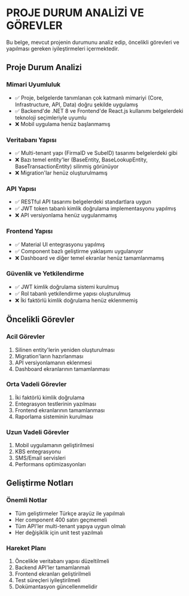 # PROJE DURUM ANALİZİ VE GÖREVLER

Bu belge, mevcut projenin durumunu analiz edip, öncelikli görevleri ve yapılması gereken iyileştirmeleri içermektedir.

## Proje Durum Analizi

### Mimari Uyumluluk
- ✅ Proje, belgelerde tanımlanan çok katmanlı mimariyi (Core, Infrastructure, API, Data) doğru şekilde uygulamış
- ✅ Backend'de .NET 8 ve Frontend'de React.js kullanımı belgelerdeki teknoloji seçimleriyle uyumlu
- ❌ Mobil uygulama henüz başlanmamış

### Veritabanı Yapısı
- ✅ Multi-tenant yapı (FirmaID ve SubeID) tasarımı belgelerdeki gibi
- ❌ Bazı temel entity'ler (BaseEntity, BaseLookupEntity, BaseTransactionEntity) silinmiş görünüyor
- ❌ Migration'lar henüz oluşturulmamış

### API Yapısı
- ✅ RESTful API tasarımı belgelerdeki standartlara uygun
- ✅ JWT token tabanlı kimlik doğrulama implementasyonu yapılmış
- ❌ API versiyonlama henüz uygulanmamış

### Frontend Yapısı
- ✅ Material UI entegrasyonu yapılmış
- ✅ Component bazlı geliştirme yaklaşımı uygulanıyor
- ❌ Dashboard ve diğer temel ekranlar henüz tamamlanmamış

### Güvenlik ve Yetkilendirme
- ✅ JWT kimlik doğrulama sistemi kurulmuş
- ✅ Rol tabanlı yetkilendirme yapısı oluşturulmuş
- ❌ İki faktörlü kimlik doğrulama henüz eklenmemiş

## Öncelikli Görevler

### Acil Görevler
1. Silinen entity'lerin yeniden oluşturulması
2. Migration'ların hazırlanması
3. API versiyonlamanın eklenmesi
4. Dashboard ekranlarının tamamlanması

### Orta Vadeli Görevler
1. İki faktörlü kimlik doğrulama
2. Entegrasyon testlerinin yazılması
3. Frontend ekranlarının tamamlanması
4. Raporlama sisteminin kurulması

### Uzun Vadeli Görevler
1. Mobil uygulamanın geliştirilmesi
2. KBS entegrasyonu
3. SMS/Email servisleri
4. Performans optimizasyonları

## Geliştirme Notları

### Önemli Notlar
- Tüm geliştirmeler Türkçe arayüz ile yapılmalı
- Her component 400 satırı geçmemeli
- Tüm API'ler multi-tenant yapıya uygun olmalı
- Her değişiklik için unit test yazılmalı

### Hareket Planı
1. Öncelikle veritabanı yapısı düzeltilmeli
2. Backend API'ler tamamlanmalı
3. Frontend ekranları geliştirilmeli
4. Test süreçleri iyileştirilmeli
5. Dokümantasyon güncellenmelidir 